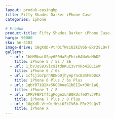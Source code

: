 ```yaml
---
layout: produk-casinghp
title: Fifty Shades Darker iPhone Case
categories: iphone

# Produk
product-title: Fifty Shades Darker iPhone Case
harga: 90000
sku: hn-4183
image-drive: 18gXdD-VtrOifWsiUZkIV6b-ERr29LQvT
gallery:
  - url: 1hhMBbwiOSpy6F0HaFqFhtxHANuVoMbDF
    title: iPhone 5 / 5s / SE
  - url: 1_bVJoS9JVic9ItdKKuIzvrVRo4IBLiwW
    title: iPhone 6 / 6s
  - url: 1cfCjiG7pnhNDNp0jhyeprncB3mFBbDoX
    title: iPhone 6 Plus / 6s Plus
  - url: 1qbYBTiQ1Xx5KC0bueG1bEIIwr38n1aQ_
    title: iPhone 7 / 8
  - url: 1PRVFBPITfcgPqgezLhB0kUc7eQYvJVMz
    title: iPhone 7 Plus / 8 Plus
  - url: 18gXdD-VtrOifWsiUZkIV6b-ERr29LQvT
    title: iPhone X
---
```

